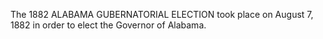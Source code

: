The 1882 ALABAMA GUBERNATORIAL ELECTION took place on August 7, 1882 in order to elect the Governor of Alabama.
